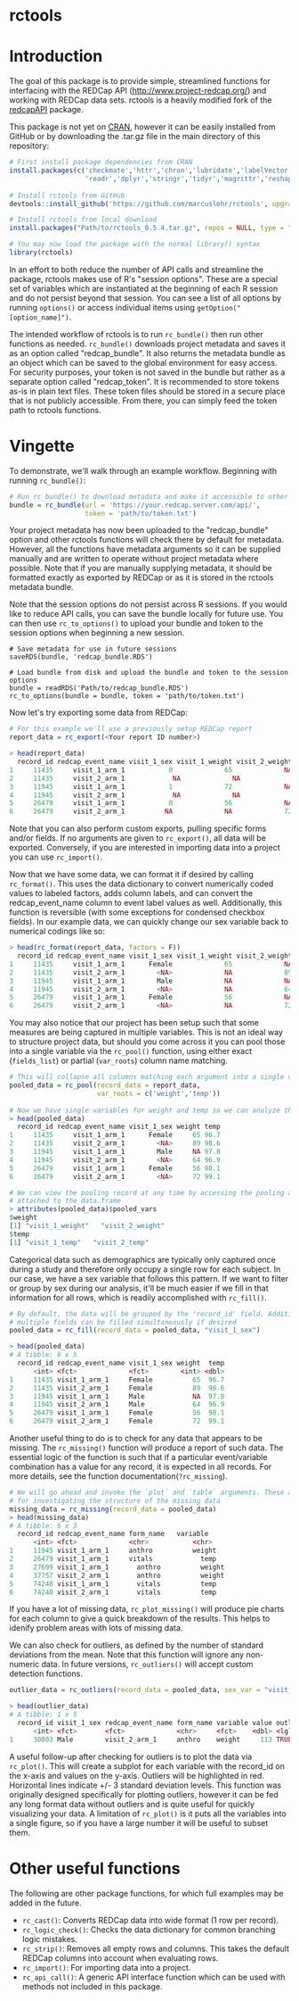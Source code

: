 rctools
======

# Introduction

The goal of this package is to provide simple, streamlined functions for interfacing with the REDCap API (http://www.project-redcap.org/) and working with REDCap data sets. rctools is a heavily modified fork of the [redcapAPI](https://github.com/nutterb/redcapAPI) package.

This package is not yet on [CRAN](https://cran.r-project.org/), however it can be easily installed from GitHub or by downloading the .tar.gz file in the main directory of this repository:
```r
# First install package dependencies from CRAN
install.packages(c('checkmate','httr','chron','lubridate','labelVector','Hmisc',
                   'readr','dplyr','stringr','tidyr','magrittr','reshape2','ggplot2'))
									 
# Install rctools from GitHub
devtools::install_github('https://github.com/marcuslehr/rctools', upgrade = F, quiet = T)

# Install rctools from local download
install.packages("Path/to/rctools_0.5.4.tar.gz", repos = NULL, type = "source", quiet = T)

# You may now load the package with the normal library() syntax
library(rctools)
```
In an effort to both reduce the number of API calls and streamline the package, rctools makes use of R's "session options". These are a special set of variables which are instantiated at the beginning of each R session and do not persist beyond that session. You can see a list of all options by running `options()` or access individual items using `getOption("[option_name]")`. 

The intended workflow of rctools is to run `rc_bundle()` then run other functions as needed. `rc_bundle()` downloads project metadata and saves it as an option called "redcap_bundle". It also returns the metadata bundle as an object which can be saved to the global environment for easy access. For security purposes, your token is not saved in the bundle but rather as a separate option called "redcap_token". It is recommended to store tokens as-is in plain text files. These token files should be stored in a secure place that is not publicly accessible. From there, you can simply feed the token path to rctools functions. 


# Vingette

To demonstrate, we'll walk through an example workflow. Beginning with running `rc_bundle()`:
```r
# Run rc_bundle() to download metadata and make it accessible to other rc_ functions
bundle = rc_bundle(url = 'https://your.redcap.server.com/api/',
                   token = 'path/to/token.txt')
```
Your project metadata has now been uploaded to the "redcap_bundle" option and other rctools functions will check there by default for metadata. However, all the functions have metadata arguments so it can be supplied manually and are written to operate without project metadata where possible. Note that if you are manually supplying metadata, it should be formatted exactly as exported by REDCap or as it is stored in the rctools metadata bundle. 

Note that the session options do not persist across R sessions. If you would like to reduce API calls, you can save the bundle locally for future use. You can then use `rc_to_options()` to upload your bundle and token to the session options when beginning a new session.
```
# Save metadata for use in future sessions
saveRDS(bundle, 'redcap_bundle.RDS')

# Load bundle from disk and upload the bundle and token to the session options
bundle = readRDS('Path/to/redcap_bundle.RDS')
rc_to_options(bundle = bundle, token = 'path/to/token.txt')
```
Now let's try exporting some data from REDCap:
```r
# For this example we'll use a previously setup REDCap report
report_data = rc_export(<Your report ID number>)

> head(report_data)
  record_id redcap_event_name visit_1_sex visit_1_weight visit_2_weight visit_1_temp visit_2_temp
1     11435     visit_1_arm_1           0             65             NA         96.7           NA
2     11435     visit_2_arm_1        	 NA             NA             89           NA         98.6
3     11945     visit_1_arm_1           1             72             NA         97.8           NA
4     11945     visit_2_arm_1        	 NA             NA             64           NA         96.9
5     26479     visit_1_arm_1           0             56             NA         98.1           NA
6     26479     visit_2_arm_1          NA             NA             72           NA         99.1
```
Note that you can also perform custom exports, pulling specific forms and/or fields. If no arguments are given to `rc_export()`, all data will be exported. Conversely, if you are interested in importing data into a project you can use `rc_import()`.

Now that we have some data, we can format it if desired by calling `rc_format()`. This uses the data dictionary to convert numerically coded values to labeled factors, adds column labels, and can convert the redcap_event_name column to event label values as well. Additionally, this function is reversible (with some exceptions for condensed checkbox fields). In our example data, we can quickly change our sex variable back to numerical codings like so:
```r
> head(rc_format(report_data, factors = F))
  record_id redcap_event_name visit_1_sex visit_1_weight visit_2_weight visit_1_temp visit_2_temp
1     11435     visit_1_arm_1      Female             65             NA         96.7           NA
2     11435     visit_2_arm_1        <NA>             NA             89           NA         98.6
3     11945     visit_1_arm_1        Male             NA             NA         97.8           NA
4     11945     visit_2_arm_1        <NA>             NA             64           NA         96.9
5     26479     visit_1_arm_1      Female             56             NA         98.1           NA
6     26479     visit_2_arm_1        <NA>             NA             72           NA         99.1
```
You may also notice that our project has been setup such that some measures are being captured in multiple variables. This is not an ideal way to structure project data, but should you come across it you can pool those into a single variable via the `rc_pool()` function, using either exact (`fields_list`) or partial (`var_roots`) column name matching.
```r
# This will collapse all columns matching each argument into a single column
pooled_data = rc_pool(record_data = report_data,
                      var_roots = c('weight','temp'))
                      
# Now we have single variables for weight and temp so we can analyze them together
> head(pooled_data)
  record_id redcap_event_name visit_1_sex weight temp
1     11435     visit_1_arm_1      Female     65 96.7
2     11435     visit_2_arm_1        <NA>     89 98.6
3     11945     visit_1_arm_1        Male     NA 97.8
4     11945     visit_2_arm_1        <NA>     64 96.9
5     26479     visit_1_arm_1      Female     56 98.1
6     26479     visit_2_arm_1        <NA>     72 99.1

# We can view the pooling record at any time by accessing the pooling attribute
# attached to the data.frame
> attributes(pooled_data)$pooled_vars
$weight
[1] "visit_1_weight"   "visit_2_weight"
$temp
[1] "visit_1_temp"   "visit_2_temp"
```
Categorical data such as demographics are typically only captured once during a study and therefore only occupy a single row for each subject. In our case, we have a sex variable that follows this pattern. If we want to filter or group by sex during our analysis, it'll be much easier if we fill in that information for all rows, which is readily accomplished with `rc_fill()`.
```r
# By default, the data will be grouped by the 'record_id' field. Additionally,
# multiple fields can be filled simultaneously if desired
pooled_data = rc_fill(record_data = pooled_data, "visit_1_sex")

> head(pooled_data)
# A tibble: 6 x 5
  record_id redcap_event_name visit_1_sex weight  temp
      <int> <fct>             <fct>        <int> <dbl>
1     11435 visit_1_arm_1     Female          65  96.7
2     11435 visit_2_arm_1     Female          89  98.6
3     11945 visit_1_arm_1     Male            NA  97.8
4     11945 visit_2_arm_1     Male            64  96.9
5     26479 visit_1_arm_1     Female          56  98.1
6     26479 visit_2_arm_1     Female          72  99.1
```
Another useful thing to do is to check for any data that appears to be missing. The `rc_missing()` function will produce a report of such data. The essential logic of the function is such that if a particular event/variable combination has a value for any record, it is expected in all records. For more details, see the function documentation(`?rc_missing`).
```r
# We will go ahead and invoke the `plot` and `table` arguments. These are useful
# for investigating the structure of the missing data
missing_data = rc_missing(record_data = pooled_data)
> head(missing_data)
# A tibble: 6 x 3
  record_id redcap_event_name form_name   variable
      <int> <fct>             <chr>			  <chr>   
1     11945 visit_1_arm_1     anthro		  weight
2     26479 visit_1_arm_1     vitals			temp
3     27699 visit_1_arm_1     	anthro			weight
4     37757 visit_2_arm_1     	anthro			weight
5     74240 visit_1_arm_1     	vitals			temp
6     74240 visit_2_arm_1     	vitals			temp
```
If you have a lot of missing data, `rc_plot_missing()` will produce pie charts for each column to give a quick breakdown of the results. This helps to idenify problem areas with lots of missing data. 

We can also check for outliers, as defined by the number of standard deviations from the mean. Note that this function will ignore any non-numeric data. In future versions, `rc_outliers()` will accept custom detection functions.
```r
outlier_data = rc_outliers(record_data = pooled_data, sex_var = "visit_1_sex")

> head(outlier_data)
# A tibble: 1 x 5
  record_id visit_1_sex redcap_event_name form_name variable value outlier
      <int> <fct>       <fct>             <chr>     <fct>    <dbl> <lgl>
1     30803 Male        visit_2_arm_1     anthro    weight     113 TRUE
```

A useful follow-up after checking for outliers is to plot the data via `rc_plot()`. This will create a subplot for each variable with the record_id on the x-axis and values on the y-axis. Outliers will be highlighted in red. Horizontal lines indicate +/- 3 standard deviation levels. This function was originally designed specifically for plotting outliers, however it can be fed any long format data without outliers and is quite useful for quickly visualizing your data. A limitation of `rc_plot()` is it puts all the variables into a single figure, so if you have a large number it will be useful to subset them.


# Other useful functions

The following are other package functions, for which full examples may be added in the future.
- `rc_cast()`: Converts REDCap data into wide format (1 row per record).
- `rc_logic_check()`: Checks the data dictionary for common branching logic mistakes.
- `rc_strip()`: Removes all empty rows and columns. This takes the default REDCap columns into account when evaluating rows. 
- `rc_import()`: For importing data into a project.
- `rc_api_call()`: A generic API interface function which can be used with methods not included in this package. 
